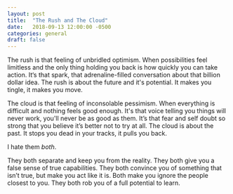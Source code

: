 ```yaml
---
layout: post
title:  "The Rush and The Cloud"
date:   2018-09-13 12:00:00 -0500
categories: general
draft: false
---
```


The rush is that feeling of unbridled optimism. When possibilities feel limitless and the only thing holding you back is how quickly you can take action. It‘s that spark, that adrenaline-filled conversation about that billion dollar idea. The rush is about the future and it's potential. It makes you tingle, it makes you move. 

The cloud is that feeling of inconsolable pessimism. When everything is difficult and nothing feels good enough. It's that voice telling you things will never work, you'll never be as good as them. It’s that fear and self doubt so strong that you believe it’s better not to try at all. The cloud is about the past. It stops you dead in your tracks, it pulls you back.

I hate them _both_. 

They both separate and keep you from the reality. They both give you a false sense of true capabilities. They both convince you of something that isn’t true, but make you act like it is. Both make you ignore the people closest to you. They both rob you of a full potential to learn.
